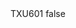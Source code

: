 <?xml version="1.0" encoding="UTF-8"?>
<CustomMetadata xmlns="http://soap.sforce.com/2006/04/metadata">
    <label>TXU601</label>
    <protected>false</protected>
</CustomMetadata>
